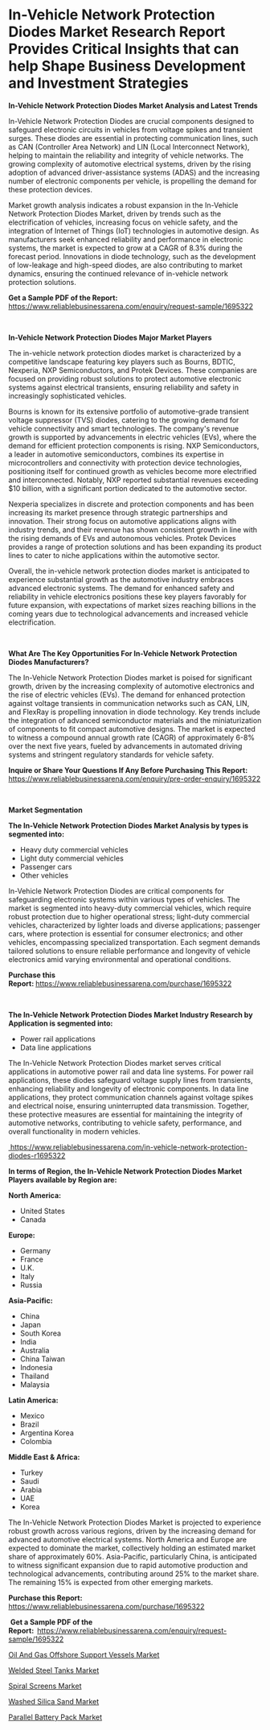 <p><h1>In-Vehicle Network Protection Diodes Market Research Report Provides Critical Insights that can help Shape Business Development and Investment Strategies</h1></p><p><strong>In-Vehicle Network Protection Diodes Market Analysis and Latest Trends</strong></p>
<p><p>In-Vehicle Network Protection Diodes are crucial components designed to safeguard electronic circuits in vehicles from voltage spikes and transient surges. These diodes are essential in protecting communication lines, such as CAN (Controller Area Network) and LIN (Local Interconnect Network), helping to maintain the reliability and integrity of vehicle networks. The growing complexity of automotive electrical systems, driven by the rising adoption of advanced driver-assistance systems (ADAS) and the increasing number of electronic components per vehicle, is propelling the demand for these protection devices.</p><p>Market growth analysis indicates a robust expansion in the In-Vehicle Network Protection Diodes Market, driven by trends such as the electrification of vehicles, increasing focus on vehicle safety, and the integration of Internet of Things (IoT) technologies in automotive design. As manufacturers seek enhanced reliability and performance in electronic systems, the market is expected to grow at a CAGR of 8.3% during the forecast period. Innovations in diode technology, such as the development of low-leakage and high-speed diodes, are also contributing to market dynamics, ensuring the continued relevance of in-vehicle network protection solutions.</p></p>
<p><strong>Get a Sample PDF of the Report:&nbsp;</strong> <a href="https://www.reliablebusinessarena.com/enquiry/request-sample/1695322?utm_campaign=1172&utm_medium=2&utm_source=Github&utm_content=ia&utm_term=07102024&utm_id=in-vehicle-network-protection-diodes">https://www.reliablebusinessarena.com/enquiry/request-sample/1695322</a></p>
<p>&nbsp;</p>
<p><strong>In-Vehicle Network Protection Diodes Major Market Players</strong></p>
<p><p>The in-vehicle network protection diodes market is characterized by a competitive landscape featuring key players such as Bourns, BDTIC, Nexperia, NXP Semiconductors, and Protek Devices. These companies are focused on providing robust solutions to protect automotive electronic systems against electrical transients, ensuring reliability and safety in increasingly sophisticated vehicles.</p><p>Bourns is known for its extensive portfolio of automotive-grade transient voltage suppressor (TVS) diodes, catering to the growing demand for vehicle connectivity and smart technologies. The company's revenue growth is supported by advancements in electric vehicles (EVs), where the demand for efficient protection components is rising. NXP Semiconductors, a leader in automotive semiconductors, combines its expertise in microcontrollers and connectivity with protection device technologies, positioning itself for continued growth as vehicles become more electrified and interconnected. Notably, NXP reported substantial revenues exceeding $10 billion, with a significant portion dedicated to the automotive sector.</p><p>Nexperia specializes in discrete and protection components and has been increasing its market presence through strategic partnerships and innovation. Their strong focus on automotive applications aligns with industry trends, and their revenue has shown consistent growth in line with the rising demands of EVs and autonomous vehicles. Protek Devices provides a range of protection solutions and has been expanding its product lines to cater to niche applications within the automotive sector.</p><p>Overall, the in-vehicle network protection diodes market is anticipated to experience substantial growth as the automotive industry embraces advanced electronic systems. The demand for enhanced safety and reliability in vehicle electronics positions these key players favorably for future expansion, with expectations of market sizes reaching billions in the coming years due to technological advancements and increased vehicle electrification.</p></p>
<p>&nbsp;</p>
<p><strong>What Are The Key Opportunities For In-Vehicle Network Protection Diodes Manufacturers?</strong></p>
<p><p>The In-Vehicle Network Protection Diodes market is poised for significant growth, driven by the increasing complexity of automotive electronics and the rise of electric vehicles (EVs). The demand for enhanced protection against voltage transients in communication networks such as CAN, LIN, and FlexRay is propelling innovation in diode technology. Key trends include the integration of advanced semiconductor materials and the miniaturization of components to fit compact automotive designs. The market is expected to witness a compound annual growth rate (CAGR) of approximately 6-8% over the next five years, fueled by advancements in automated driving systems and stringent regulatory standards for vehicle safety.</p></p>
<p><strong>Inquire or Share Your Questions If Any Before Purchasing This Report:</strong> <a href="https://www.reliablebusinessarena.com/enquiry/pre-order-enquiry/1695322?utm_campaign=1172&utm_medium=2&utm_source=Github&utm_content=ia&utm_term=07102024&utm_id=in-vehicle-network-protection-diodes">https://www.reliablebusinessarena.com/enquiry/pre-order-enquiry/1695322</a></p>
<p>&nbsp;</p>
<p><strong>Market Segmentation</strong></p>
<p><strong>The In-Vehicle Network Protection Diodes Market Analysis by types is segmented into:</strong></p>
<p><ul><li>Heavy duty commercial vehicles</li><li>Light duty commercial vehicles</li><li>Passenger cars</li><li>Other vehicles</li></ul></p>
<p><p>In-Vehicle Network Protection Diodes are critical components for safeguarding electronic systems within various types of vehicles. The market is segmented into heavy-duty commercial vehicles, which require robust protection due to higher operational stress; light-duty commercial vehicles, characterized by lighter loads and diverse applications; passenger cars, where protection is essential for consumer electronics; and other vehicles, encompassing specialized transportation. Each segment demands tailored solutions to ensure reliable performance and longevity of vehicle electronics amid varying environmental and operational conditions.</p></p>
<p><strong>Purchase this Report:&nbsp;</strong><a href="https://www.reliablebusinessarena.com/purchase/1695322?utm_campaign=1172&utm_medium=2&utm_source=Github&utm_content=ia&utm_term=07102024&utm_id=in-vehicle-network-protection-diodes">https://www.reliablebusinessarena.com/purchase/1695322</a></p>
<p>&nbsp;</p>
<p><strong>The In-Vehicle Network Protection Diodes Market Industry Research by Application is segmented into:</strong></p>
<p><ul><li>Power rail applications</li><li>Data line applications</li></ul></p>
<p><p>The In-Vehicle Network Protection Diodes market serves critical applications in automotive power rail and data line systems. For power rail applications, these diodes safeguard voltage supply lines from transients, enhancing reliability and longevity of electronic components. In data line applications, they protect communication channels against voltage spikes and electrical noise, ensuring uninterrupted data transmission. Together, these protective measures are essential for maintaining the integrity of automotive networks, contributing to vehicle safety, performance, and overall functionality in modern vehicles.</p></p>
<p><a href="https://www.reliablebusinessarena.com/in-vehicle-network-protection-diodes-r1695322?utm_campaign=1172&utm_medium=2&utm_source=Github&utm_content=ia&utm_term=07102024&utm_id=in-vehicle-network-protection-diodes">&nbsp;https://www.reliablebusinessarena.com/in-vehicle-network-protection-diodes-r1695322</a></p>
<p><strong>In terms of Region, the In-Vehicle Network Protection Diodes Market Players available by Region are:</strong></p>
<p>
    <p> <strong> North America: </strong>
        <ul>
            <li>United States</li>
            <li>Canada</li>
        </ul>
        </p> 
    <p> <strong> Europe: </strong>
        <ul>
            <li>Germany</li>
            <li>France</li>
            <li>U.K.</li>
            <li>Italy</li>
            <li>Russia</li>
        </ul>
        </p> 
    <p> <strong> Asia-Pacific: </strong>
        <ul>
            <li>China</li>
            <li>Japan</li>
            <li>South Korea</li>
            <li>India</li>
            <li>Australia</li>
            <li>China Taiwan</li>
            <li>Indonesia</li>
            <li>Thailand</li>
            <li>Malaysia</li>
        </ul>
        </p> 
    <p> <strong> Latin America: </strong>
        <ul>
            <li>Mexico</li>
            <li>Brazil</li>
            <li>Argentina Korea</li>
            <li>Colombia</li>
        </ul>
        </p> 
    <p> <strong> Middle East & Africa: </strong>
        <ul>
            <li>Turkey</li>
            <li>Saudi</li>
            <li>Arabia</li>
            <li>UAE</li>
            <li>Korea</li>
        </ul>
    </p>
    </p>
<p><p>The In-Vehicle Network Protection Diodes Market is projected to experience robust growth across various regions, driven by the increasing demand for advanced automotive electrical systems. North America and Europe are expected to dominate the market, collectively holding an estimated market share of approximately 60%. Asia-Pacific, particularly China, is anticipated to witness significant expansion due to rapid automotive production and technological advancements, contributing around 25% to the market share. The remaining 15% is expected from other emerging markets.</p></p>
<p><strong>Purchase this Report: </strong><a href="https://www.reliablebusinessarena.com/purchase/1695322?utm_campaign=1172&utm_medium=2&utm_source=Github&utm_content=ia&utm_term=07102024&utm_id=in-vehicle-network-protection-diodes">https://www.reliablebusinessarena.com/purchase/1695322</a></p>
<p>&nbsp;<strong>Get a Sample PDF of the Report:&nbsp;&nbsp;</strong><a href="https://www.reliablebusinessarena.com/enquiry/request-sample/1695322?utm_campaign=1172&utm_medium=2&utm_source=Github&utm_content=ia&utm_term=07102024&utm_id=in-vehicle-network-protection-diodes">https://www.reliablebusinessarena.com/enquiry/request-sample/1695322</a></p>
<p><strong></strong></p>
<p><p><a href="https://github.com/julyju69/Market-Research-Report-List-5/blob/main/oil-and-gas-offshore-support-vessels-market.md?utm_campaign=1172&utm_medium=2&utm_source=Github&utm_content=ia&utm_term=07102024&utm_id=in-vehicle-network-protection-diodes">Oil And Gas Offshore Support Vessels Market</a></p><p><a href="https://www.linkedin.com/pulse/strategic-market-insights-navigating-global-welded-steel-hfdhe?utm_campaign=1172&utm_medium=2&utm_source=Github&utm_content=ia&utm_term=07102024&utm_id=in-vehicle-network-protection-diodes">Welded Steel Tanks Market</a></p><p><a href="https://www.linkedin.com/pulse/global-spiral-screens-market-trends-insights-growth-opportunities-gbuee?utm_campaign=1172&utm_medium=2&utm_source=Github&utm_content=ia&utm_term=07102024&utm_id=in-vehicle-network-protection-diodes">Spiral Screens Market</a></p><p><a href="https://www.linkedin.com/pulse/global-washed-silica-sand-market-sector-types-applications-duakf?utm_campaign=1172&utm_medium=2&utm_source=Github&utm_content=ia&utm_term=07102024&utm_id=in-vehicle-network-protection-diodes">Washed Silica Sand Market</a></p><p><a href="https://issuu.com/reportprime-2/docs/parallel-battery-pack-market-size-2_cddb975dc863e8?utm_campaign=1172&utm_medium=2&utm_source=Github&utm_content=ia&utm_term=07102024&utm_id=in-vehicle-network-protection-diodes">Parallel Battery Pack Market</a></p></p>